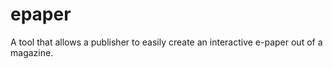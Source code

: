 epaper
======

A tool that allows a publisher to easily create an interactive e-paper out of a magazine.